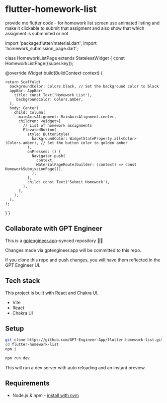 # flutter-homework-list

provide me flutter code -
for homework list screen use animated listing and make it  clickable to submit that assigment and also show that which assigment is submmited or not 

import 'package:flutter/material.dart';
import 'homework_submission_page.dart';

class HomeworkListPage extends StatelessWidget {
  const HomeworkListPage({super.key});

  @override
  Widget build(BuildContext context) {

    return Scaffold(
      backgroundColor: Colors.black, // Set the background color to black
      appBar: AppBar(
        title: const Text('Homework List'),
         backgroundColor: Colors.amber,
      ),
      body: Center(
        child: Column(
          mainAxisAlignment: MainAxisAlignment.center,
          children: <Widget>[
            // List of homework assignments
            ElevatedButton(
              style: ButtonStyle(
                backgroundColor: WidgetStateProperty.all<Color>(Colors.amber), // Set the button color to golden amber
              ),
              onPressed: () {
                Navigator.push(
                  context,
                  MaterialPageRoute(builder: (context) => const HomeworkSubmissionPage()),
                );
              },
              child: const Text('Submit Homework'),
            ),
          ],
        ),
      ),
    );
  }
}


## Collaborate with GPT Engineer

This is a [gptengineer.app](https://gptengineer.app)-synced repository 🌟🤖

Changes made via gptengineer.app will be committed to this repo.

If you clone this repo and push changes, you will have them reflected in the GPT Engineer UI.

## Tech stack

This project is built with React and Chakra UI.

- Vite
- React
- Chakra UI

## Setup

```sh
git clone https://github.com/GPT-Engineer-App/flutter-homework-list.git
cd flutter-homework-list
npm i
```

```sh
npm run dev
```

This will run a dev server with auto reloading and an instant preview.

## Requirements

- Node.js & npm - [install with nvm](https://github.com/nvm-sh/nvm#installing-and-updating)
